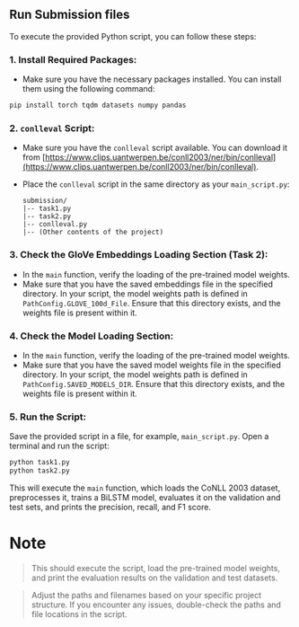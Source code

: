 ## Run Submission files

To execute the provided Python script, you can follow these steps:

### 1. **Install Required Packages:**
   
   - Make sure you have the necessary packages installed. You can install them using the following command:

   ```bash
   pip install torch tqdm datasets numpy pandas
   ```

### 2. `conlleval` Script:

- Make sure you have the `conlleval` script available. You can download it from [https://www.clips.uantwerpen.be/conll2003/ner/bin/conlleval](https://www.clips.uantwerpen.be/conll2003/ner/bin/conlleval).

- Place the `conlleval` script in the same directory as your `main_script.py`:

    ```plaintext
    submission/
    |-- task1.py
    |-- task2.py
    |-- conlleval.py
    |-- (Other contents of the project)
    ```

### 3. **Check the GloVe Embeddings Loading Section (Task 2):**
- In the `main` function, verify the loading of the pre-trained model weights.
- Make sure that you have the saved embeddings file in the specified directory. In your script, the model weights path is defined in `PathConfig.GLOVE_100d_File`. Ensure that this directory exists, and the weights file is present within it.

### 4. **Check the Model Loading Section:**
- In the `main` function, verify the loading of the pre-trained model weights.
- Make sure that you have the saved model weights file in the specified directory. In your script, the model weights path is defined in `PathConfig.SAVED_MODELS_DIR`. Ensure that this directory exists, and the weights file is present within it.

### 5. **Run the Script:**
   Save the provided script in a file, for example, `main_script.py`. Open a terminal and run the script:

   ```bash
   python task1.py
   python task2.py
   ```

   This will execute the `main` function, which loads the CoNLL 2003 dataset, preprocesses it, trains a BiLSTM model, evaluates it on the validation and test sets, and prints the precision, recall, and F1 score.


# Note
> This should execute the script, load the pre-trained model weights, and print the evaluation results on the validation and test datasets.

> Adjust the paths and filenames based on your specific project structure. If you encounter any issues, double-check the paths and file locations in the script.